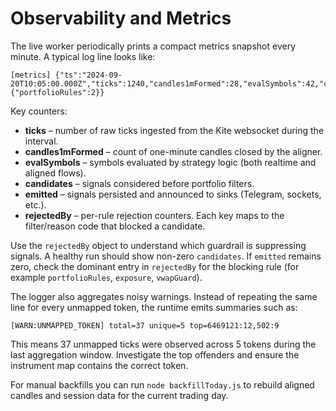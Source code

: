 # Observability and Metrics

The live worker periodically prints a compact metrics snapshot every minute. A typical log line looks like:

```
[metrics] {"ts":"2024-09-20T10:05:00.000Z","ticks":1240,"candles1mFormed":28,"evalSymbols":42,"candidates":3,"emitted":1,"rejectedBy":{"portfolioRules":2}}
```

Key counters:

- **ticks** – number of raw ticks ingested from the Kite websocket during the interval.
- **candles1mFormed** – count of one-minute candles closed by the aligner.
- **evalSymbols** – symbols evaluated by strategy logic (both realtime and aligned flows).
- **candidates** – signals considered before portfolio filters.
- **emitted** – signals persisted and announced to sinks (Telegram, sockets, etc.).
- **rejectedBy** – per-rule rejection counters. Each key maps to the filter/reason code that blocked a candidate.

Use the `rejectedBy` object to understand which guardrail is suppressing signals. A healthy run should show non-zero `candidates`. If `emitted` remains zero, check the dominant entry in `rejectedBy` for the blocking rule (for example `portfolioRules`, `exposure`, `vwapGuard`).

The logger also aggregates noisy warnings. Instead of repeating the same line for every unmapped token, the runtime emits summaries such as:

```
[WARN:UNMAPPED_TOKEN] total=37 unique=5 top=6469121:12,502:9
```

This means 37 unmapped ticks were observed across 5 tokens during the last aggregation window. Investigate the top offenders and ensure the instrument map contains the correct token.

For manual backfills you can run `node backfillToday.js` to rebuild aligned candles and session data for the current trading day.
